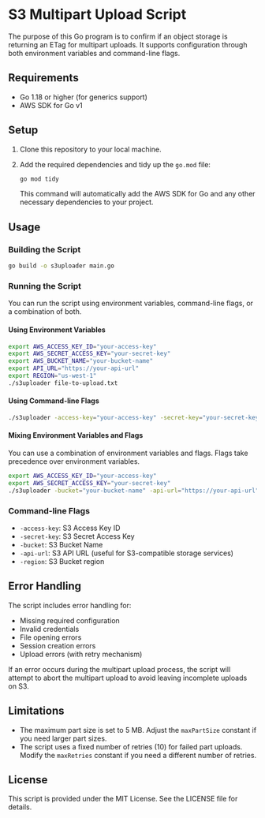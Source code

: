 # S3 Multipart Upload Script

The purpose of this Go program is to confirm if an object storage is returning an ETag for multipart uploads. It supports configuration through both environment variables and command-line flags.

## Requirements

- Go 1.18 or higher (for generics support)
- AWS SDK for Go v1

## Setup

1. Clone this repository to your local machine.

2. Add the required dependencies and tidy up the `go.mod` file:

   ```bash
   go mod tidy
   ```

   This command will automatically add the AWS SDK for Go and any other necessary dependencies to your project.

## Usage

### Building the Script

```bash
go build -o s3uploader main.go
```

### Running the Script

You can run the script using environment variables, command-line flags, or a combination of both.

#### Using Environment Variables

```bash
export AWS_ACCESS_KEY_ID="your-access-key"
export AWS_SECRET_ACCESS_KEY="your-secret-key"
export AWS_BUCKET_NAME="your-bucket-name"
export API_URL="https://your-api-url"
export REGION="us-west-1"
./s3uploader file-to-upload.txt
```

#### Using Command-line Flags

```bash
./s3uploader -access-key="your-access-key" -secret-key="your-secret-key" -bucket="your-bucket-name" -api-url="https://your-api-url" -region="us-west-1" file-to-upload.txt
```

#### Mixing Environment Variables and Flags

You can use a combination of environment variables and flags. Flags take precedence over environment variables.

```bash
export AWS_ACCESS_KEY_ID="your-access-key"
export AWS_SECRET_ACCESS_KEY="your-secret-key"
./s3uploader -bucket="your-bucket-name" -api-url="https://your-api-url" -region="us-west-1" file-to-upload.txt
```

### Command-line Flags

- `-access-key`: S3 Access Key ID
- `-secret-key`: S3 Secret Access Key
- `-bucket`: S3 Bucket Name
- `-api-url`: S3 API URL (useful for S3-compatible storage services)
- `-region`: S3 Bucket region

## Error Handling

The script includes error handling for:

- Missing required configuration
- Invalid credentials
- File opening errors
- Session creation errors
- Upload errors (with retry mechanism)

If an error occurs during the multipart upload process, the script will attempt to abort the multipart upload to avoid leaving incomplete uploads on S3.

## Limitations

- The maximum part size is set to 5 MB. Adjust the `maxPartSize` constant if you need larger part sizes.
- The script uses a fixed number of retries (10) for failed part uploads. Modify the `maxRetries` constant if you need a different number of retries.



## License

This script is provided under the MIT License. See the LICENSE file for details.
